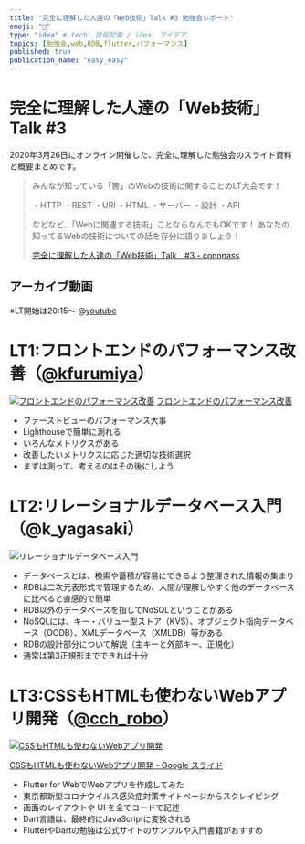 ```yaml
---
title: "完全に理解した人達の「Web技術」Talk #3 勉強会レポート"
emoji: "📝"
type: "idea" # tech: 技術記事 / idea: アイデア
topics: [勉強会,web,RDB,flutter,パフォーマンス]
published: true
publication_name: "easy_easy"
---
```

# 完全に理解した人達の「Web技術」Talk #3
2020年3月26日にオンライン開催した、完全に理解した勉強会のスライド資料と概要まとめです。

> みんなが知っている「筈」のWebの技術に関することのLT大会です！
>
> ・HTTP
> ・REST
> ・URI
> ・HTML
> ・サーバー
> ・設計
> ・API
>
> などなど、「Webに関連する技術」ことならなんでもOKです！
> あなたの知ってるWebの技術についての話を存分に語りましょう！
>
> [完全に理解した人達の「Web技術」Talk　#3 - connpass](https://easy2.connpass.com/event/171073/)

## アーカイブ動画
※LT開始は20:15​～
@[youtube](l-3pR-wkoj0)

# LT1:フロントエンドのパフォーマンス改善（[@kfurumiya](https://twitter.com/kfurumiya)）
[![フロントエンドのパフォーマンス改善](https://media.slid.es/thumbnails/24934dabf07f865f0033e0b808d373ff/thumb.jpg)](https://slides.com/kotofurumiya/frontend-performance-tuning)
[フロントエンドのパフォーマンス改善](https://slides.com/kotofurumiya/frontend-performance-tuning )

- ファーストビューのパフォーマンス大事
- Lighthouseで簡単に測れる
- いろんなメトリクスがある
- 改善したいメトリクスに応じた適切な技術選択
- まずは測って、考えるのはその後にしよう

# LT2:リレーショナルデータベース入門（@k_yagasaki）
![リレーショナルデータベース入門](https://storage.googleapis.com/zenn-user-upload/bpki0uxxe7c4wzu7nddn79v8c72d)
- データベースとは、検索や蓄積が容易にできるよう整理された情報の集まり
- RDBは二次元表形式で管理するため、人間が理解しやすく他のデータベースに比べると直感的で簡単
- RDB以外のデータベースを指してNoSQLということがある
- NoSQLには、キー・バリュー型ストア（KVS）、オブジェクト指向データベース（OODB）、XMLデータベース（XMLDB）等がある
- RDBの設計部分について解説（主キーと外部キー、正規化）
- 通常は第3正規形までできれば十分

# LT3:CSSもHTMLも使わないWebアプリ開発（[@cch_robo](https://twitter.com/cch_robo)）
[![CSSもHTMLも使わないWebアプリ開発](https://lh4.googleusercontent.com/-rYMO44dMY9EoJWmCsw5aat2dUJoVcYuMlfkkAcT3Pfk36gFf1BSqwgn_0Qo2E6GySm5OQWeag)](https://docs.google.com/presentation/d/1Vokoina0WFW4w4vwFSrDrfIP2bBaUHmxhtWcgFOORys/edit?usp=sharing)

[CSSもHTMLも使わないWebアプリ開発 - Google スライド ](https://docs.google.com/presentation/d/1Vokoina0WFW4w4vwFSrDrfIP2bBaUHmxhtWcgFOORys/edit?usp=sharing)

- Flutter for WebでWebアプリを作成してみた
- 東京都新型コロナウイルス感染症対策サイトページからスクレイピング
- 画面のレイアウトや UI を全てコードで記述
- Dart言語は、最終的にJavaScriptに変換される
- FlutterやDartの勉強は公式サイトのサンプルや入門書籍がおすすめ
